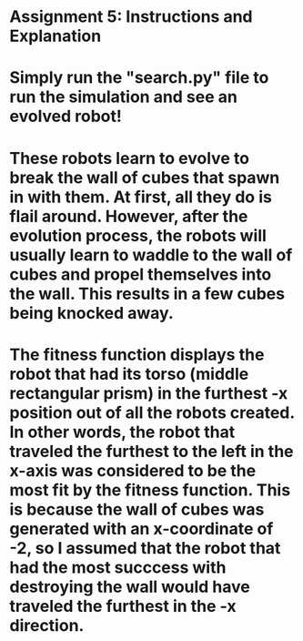 # Assignment 5: Instructions and Explanation
# Simply run the "search.py" file to run the simulation and see an evolved robot!
# These robots learn to evolve to break the wall of cubes that spawn in with them. At first, all they do is flail around. However, after the evolution process, the robots will usually learn to waddle to the wall of cubes and propel themselves into the wall. This results in a few cubes being knocked away.
#
# The fitness function displays the robot that had its torso (middle rectangular prism) in the furthest -x position out of all the robots created. In other words, the robot that traveled the furthest to the left in the x-axis was considered to be the most fit by the fitness function. This is because the wall of cubes was generated with an x-coordinate of -2, so I assumed that the robot that had the most succcess with destroying the wall would have traveled the furthest in the -x direction.
